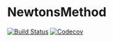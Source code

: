 # NewtonsMethod

[![Build Status](https://travis-ci.com/XiaojunGuan/NewtonsMethod.jl.svg?branch=master)](https://travis-ci.com/XiaojunGuan/NewtonsMethod.jl)
[![Codecov](https://codecov.io/gh/XiaojunGuan/NewtonsMethod.jl/branch/master/graph/badge.svg)](https://codecov.io/gh/XiaojunGuan/NewtonsMethod.jl)
